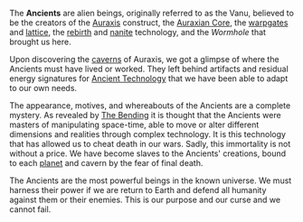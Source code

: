 The **Ancients** are alien beings, originally referred to as the Vanu, believed
to be the creators of the [Auraxis](../locations/Auraxis.md) construct, the
[Auraxian Core](../items/Auraxian_Core.md), the
[warpgates](../locations/Warpgate.md) and [lattice](Lattice.md), the
[rebirth](Respawn.md) and [nanite](../items/NTU.md) technology, and the
_Wormhole_ that brought us here.

Upon discovering the [caverns](../locations/Caverns.md) of Auraxis, we got a
glimpse of where the Ancients must have lived or worked. They left behind
artifacts and residual energy signatures for
[Ancient Technology](Ancient_Technology.md) that we have been able to adapt to
our own needs.

The appearance, motives, and whereabouts of the Ancients are a complete mystery.
As revealed by [The Bending](../etc/The_Bending.md) it is thought that the
Ancients were masters of manipulating space-time, able to move or alter
different dimensions and realities through complex technology. It is this
technology that has allowed us to cheat death in our wars. Sadly, this
immortality is not without a price. We have become slaves to the Ancients'
creations, bound to each [planet](../locations/Planet.md) and cavern by the fear
of final death.

The Ancients are the most powerful beings in the known universe. We must harness
their power if we are return to Earth and defend all humanity against them or
their enemies. This is our purpose and our curse and we cannot fail.

<!--[category:Terminology](category:Terminology.md)-->
